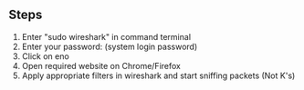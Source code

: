 ## Steps

1. Enter "sudo wireshark" in command terminal
2. Enter your password: (system login password)
3. Click on eno
4. Open required website on Chrome/Firefox
5. Apply appropriate filters in wireshark and start sniffing packets (Not K's)
